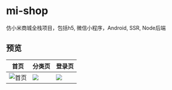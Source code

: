 # mi-shop
仿小米商城全栈项目，包括h5, 微信小程序，Android, SSR, Node后端

## 预览

<!-- <img src="../跨端小米商城/images/首页.png">
<img src="../跨端小米商城/images/分类页.png">
<img src="../跨端小米商城/images/登录注册页.png"> -->

| 首页                                     | 分类页                                 | 登录页                                     |
| ---------------------------------------- | -------------------------------------- | ------------------------------------------ |
| ![首页](../跨端小米商城/images/首页.png) | ![](../跨端小米商城/images/分类页.png) | ![](../跨端小米商城/images/登录注册页.png) |
